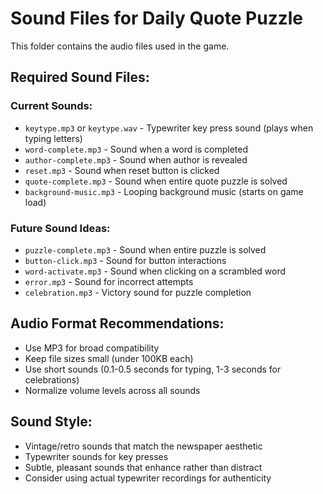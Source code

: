 # Sound Files for Daily Quote Puzzle

This folder contains the audio files used in the game. 

## Required Sound Files:

### Current Sounds:
- `keytype.mp3` or `keytype.wav` - Typewriter key press sound (plays when typing letters)
- `word-complete.mp3` - Sound when a word is completed
- `author-complete.mp3` - Sound when author is revealed
- `reset.mp3` - Sound when reset button is clicked
- `quote-complete.mp3` - Sound when entire quote puzzle is solved
- `background-music.mp3` - Looping background music (starts on game load)

### Future Sound Ideas:
- `puzzle-complete.mp3` - Sound when entire puzzle is solved
- `button-click.mp3` - Sound for button interactions
- `word-activate.mp3` - Sound when clicking on a scrambled word
- `error.mp3` - Sound for incorrect attempts
- `celebration.mp3` - Victory sound for puzzle completion

## Audio Format Recommendations:
- Use MP3 for broad compatibility
- Keep file sizes small (under 100KB each)
- Use short sounds (0.1-0.5 seconds for typing, 1-3 seconds for celebrations)
- Normalize volume levels across all sounds

## Sound Style:
- Vintage/retro sounds that match the newspaper aesthetic
- Typewriter sounds for key presses
- Subtle, pleasant sounds that enhance rather than distract
- Consider using actual typewriter recordings for authenticity